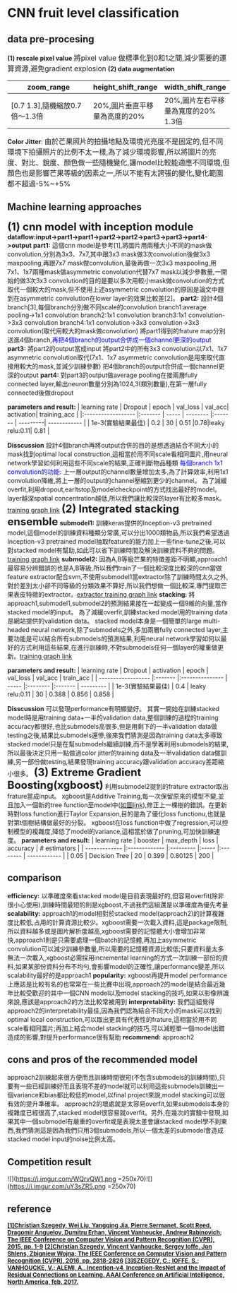 # CNN fruit level classification
## data pre-procesing
**(1) rescale pixel value**
<font size='3'>將pixel value 做標準化到0和1之間,減少需要的運算資源,避免gradient explosion</font>
**(2) data augmentation**

<style>
table th:first-of-type {
    width: 200px;
    height:10px;
}
</style>
| zoom_range                     | height_shift_range            | width_shift_range                   |
| ------------------------------ |:----------------------------- |:----------------------------------- |
| [0.7 1.3],隨機縮放0.7倍～1.3倍 | 20%,圖片垂直平移量為高度的20% | 20%,圖片左右平移量為寬度的20% 1.3倍 |

**Color Jitter**:
<font size='3'>由於芒果照片的拍攝地點及環境光亮度不是固定的,但不同環境下拍攝照片的比例不太一樣,為了減少環境影響,所以將圖片的亮度、對比、銳度、顏色做一些隨機變化,讓model比較能適應不同環境,但顏色也是影響芒果等級的因素之一,所以不能有太誇張的變化,變化範圍都不超過-5%~+5%</font>

## Machine learning approaches
**<font size='5'>(1) cnn model with inception module</font>**
**dataflow:input->part1->part1->part2->part2->part3->part3->part4->output**
**part1:**
這個cnn model是參考[1],將圖片用兩種大小不同的mask做convolution,分別為3x3、7x7,其中跟3x3 mask做3次convolution後做3x3 maxpooling,再跟7x7 mask做convolution,最後再做一次3x3 maxpooling,用7x1、1x7兩種mask做asymmetric convolution代替7x7 mask以減少參數量,一開始的做3次3x3 convolution的目的是要以多次用較小mask做convolution的方式取代一個較大的mask,但不使用上述asymmetric convolution的原因是論文中題到在asymmetric convolution在lower layer的效果比較差[2]。
**part2:**
設計4個branch[3],每個branch分別做不同scale的convolution
branch1:average pooling->1x1 convolution
branch2:1x1 convolution
branch3:1x1 convolution->3x3 convolution
branch4:1x1 convolution->3x3 convolution->3x3 convolution(取代用較大的mask做convolution)
將part1得到的frature map分別送進4個branch,<font color='blue'>再把4個branch的output合併成一個channel更深的output</font>
**part3:**
將part2的output當成input
將part2中的所有3x3 convolution以7x1、1x7 asymmetric convolution取代(7x1、1x7 asymmetric convolution是用來取代直接用較大的mask,並減少訓練參數)
把4個branch的output合併成一個channel更深的output
**part4:**
對part3的output做average pooling在接兩層fully connected layer,輸出neuron數量分別為1024,3(類別數量),在第一層fully connected後做dropout

**parameters and result:**
| learning rate      | Dropout | epoch | val_loss | val_acc| activation| training_acc |
|:------------------ |:------- | ----- | -------- |:------- | ---------| ------------ |
| 1e-3(實驗結果最佳) | 0.2     | 30    | 0.51     |0.78|leaky relu:0.11| 0.81         |

**Disscussion**
設計4個branch再將output合併的目的是想透過結合不同大小的mask找到optimal local construction,這相當於用不同scale看相同圖片,用neural network學習如何利用這些不同scale的結果,正確判斷物品種類
<font color='blue'>每個branch 1x1 convolution的功能:</font>
上一層output的channel數量增加太多,為了計算效率,利用1x1 convolution降維,將上一層的output的channel壓縮到更少的channel。
為了減緩overfit,利用dropout,earltstop及modelcheckpoint的方式找出最好的model。
layer越深spatial concentration越低,所以我們讓比較深的layer有比較多mask。[training graph link](https://imgur.com/Oe2UpkX)
**<font size='5'>(2) Integrated stacking ensemble</font>**
**submodel1:**
訓練keras提供的Inception-v3 pretrained model,這個model的訓練資料種類分常廣,可以分出1000類物品,所以我們希望透過Inception-v3 pretrained model抽取feature的能力加上一些fine-tune之後,可以對stacked model有幫助,如此可以省下訓練時間及解決訓練資料不夠的問題。[training graph link](https://imgur.com/uTvnKbH)
**submodel2:**
因為A,B等級芒果的特徵差距不明顯,approach1最容易分辨錯誤的也是A,B等級,所以我們train了一個比較深度比較深的cnn當做feature extractor配合svm,不使用submodel1當extractor除了訓練時間太久之外,對於差別太小卻不同等級的分類效果不算好,所以我們想做一個比較深,專門提取芒果表皮特徵的extractor。[extractor training graph link](https://imgur.com/3OcTUiv)
**stacking:**
將approach1,submodel1,submodel2的預測結果接在一起變成一個9維的向量,當作stacked model的input。
為了減緩overfit,訓練stacked model用的training data是網站提供的validation data。
stacked model本身是一個簡單的large multi-headed neural network,除了submodels之外,多加兩層fully connected layer,主要功能是可以結合所有submodels的預測結果,利用neural network學習如何以最好的方式利用這些結果,在進行訓練時,不對submodels任何一個layer的權重做更新。[training graph link](https://imgur.com/8dXJRWj)

**parameters and result:**
| learning rate      | Dropout | activation      | epoch | val_loss | val_acc | train_acc |
| ------------------ |:------- |:--------------- | ----- |:-------- |:------- | --------- |
| 1e-3(實驗結果最佳) | 0.4     | leaky relu:0.11 | 30    | 0.388    | 0.856   | 0.858     |

**Disscussion**
可以發現performance有明顯變好。
其實一開始在訓練stacked model時是用training data+一半的validation data,整個訓練的過程的training accuracy都很好,也比submodels高很多,但是用剩下的一半validation data做testing之後,結果比submodels還慘,後來我們猜測是因為training data太多導致stacked model只是在幫submodels繼續訓練,而不是學著利用submodels的結果,所以最後決定只用一點做過color jitter的training data及一半validation data做訓練,另一部份做testing,結果發現training accuracy跟validation accuracy差距縮小很多。
**<font size='5'>(3) Extreme Gradient Boosting(xgboost)</font>**
利用submodel2提到的frature extractor取出frature當成input。
xgboost是Additive Training,每一次保留原來的模型不變,並且加入一個新的tree function至model中([如圖link](https://imgur.com/bFMxHvV)),修正上一棵樹的錯誤。在更新時對loss function進行Taylor Expansion,目的是為了優化loss functionu,也就是對第t個樹結構做最好的分裂。
xgboost在loss function中做了regression,可以控制模型的複雜度,降低了model的variance,這相當於做了pruning,可加快訓練速度。
**parameters and result:**
| learning rate | booster       | max_depth | loss  | accuracy | # estimators |
| ------------- |:------------- |:--------- |:----- |:-------- | ------------ |
| 0.05          | Decision Tree | 20        | 0.399 | 0.80125  | 200          |

## comparison
**efficiency:**
以準確度來看stacked model是目前表現最好的,但容易overfit(除非很小心使用),訓練時間最短的則是xgboost,不過我們這組還是以準確度為優先考量
**scalability:**
approach1的model相對於stacked model(approach2)的計算複雜度比較低,占用的計算資源比較少。xgboost需要一次載入資料,這是package限制,所以資料越多或是圖片解析度越高,xgboost需要的記憶體大小會增加非常快,approach1則是只需要處理一個batch的記憶體,再加上asymmetric convolution可以減少訓練參數量,所以需要的記憶體資源比較低;只要資料量太多無法一次載入,xgboost必需採用incremental learning的方式一次訓練一部份的資料,如果某部份資料分布不均勻,會影響model的正確性,讓performance變差,所以scalability最好的是approach1
**popularity:**
xgboost再提升model performance上應該是比較有名的也常常在一些比賽中出現,approach2的model是結合最近幾年比較受歡迎的其中一個CNN model以及model stacking的技巧,如果以影像辨識來說,應該是approach2的方法比較常被用到
**interpretability:**
我們這組覺得approach2的interpretability最佳,因為我們認為結合不同大小的mask可以找到optimal local construction,可以取出更具有代表性的frature,這相當於用不同scale看相同圖片;再加上結合model stacking的技巧,可以減輕單一個model出錯造成的影響,對提升performance很有幫助
**recommend:**
approach2
## cons and pros of the recommended model 
approach2訓練起來很方便而且訓練時間很短(不包含submodels的訓練時間),只要有一些已經訓練好而且表現不差的model就可以利用這些submodels訓練出一個variance和bias都比較低的model,以final project來說,model stacking可以很有效的提升準確率。
approach2的壞處就是太容易overfit,如果submodels本身的複雜度已經很高了,stacked model很容易就overfit。另外,在幾次的實驗中發現,如果其中一個submodel有嚴重的overfit或是表現太差會讓stacked model學不到東西,我們猜測這是因為我們只用3個submodels,所以一個太差的submodel會造成stacked model input的noise比例太高。
## Competition result
![](https://i.imgur.com/WQrvQW1.png =250x70)![](https://i.imgur.com/uY3sZR5.png =250x70)
## reference
**<font size='2'>[[1]Christian Szegedy, Wei Liu, Yangqing Jia, Pierre Sermanet, Scott Reed, Dragomir Anguelov, Dumitru Erhan, Vincent Vanhoucke, Andrew Rabinovich; The IEEE Conference on Computer Vision and Pattern Recognition (CVPR), 2015, pp. 1-9](https://www.cv-foundation.org/openaccess/content_cvpr_2015/html/Szegedy_Going_Deeper_With_2015_CVPR_paper.html)**
**[[2]Christian Szegedy, Vincent Vanhoucke, Sergey Ioffe, Jon Shlens, Zbigniew Wojna; The IEEE Conference on Computer Vision and Pattern Recognition (CVPR), 2016, pp. 2818-2826](https://www.cv-foundation.org/openaccess/content_cvpr_2016/html/Szegedy_Rethinking_the_Inception_CVPR_2016_paper.html)**
**[[3]SZEGEDY, C.; IOFFE, S.; VANHOUCKE, V.; ALEMI, A.. Inception-v4, Inception-ResNet and the Impact of Residual Connections on Learning. AAAI Conference on Artificial Intelligence, North America, feb. 2017.](https://www.aaai.org/ocs/index.php/AAAI/AAAI17/paper/view/14806/14311)</font>**
